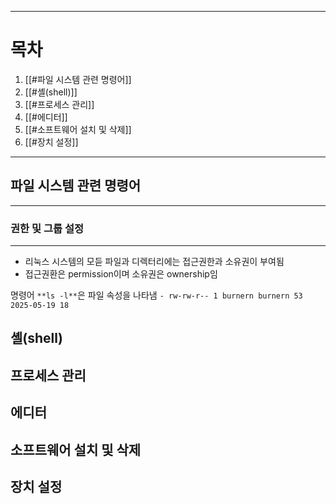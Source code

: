 
---
# 목차
1. [[#파일 시스템 관련 명령어]]
2. [[#셸(shell)]]
3. [[#프로세스 관리]]
4. [[#에디터]]
5. [[#소프트웨어 설치 및 삭제]]
6. [[#장치 설정]]
---
## 파일 시스템 관련 명령어
---
### 권한 및 그룹 설정
---
- 리눅스 시스템의 모듣 파일과 디렉터리에는 접근권한과 소유권이 부여됨
- 접근권환은 permission이며 소유권은 ownership임

명령어 `**ls -l**`은 파일 속성을 나타냄
`- rw-rw-r-- 1 burnern burnern 53 2025-05-19 18`

## 셸(shell)

## 프로세스 관리

## 에디터

## 소프트웨어 설치 및 삭제

## 장치 설정